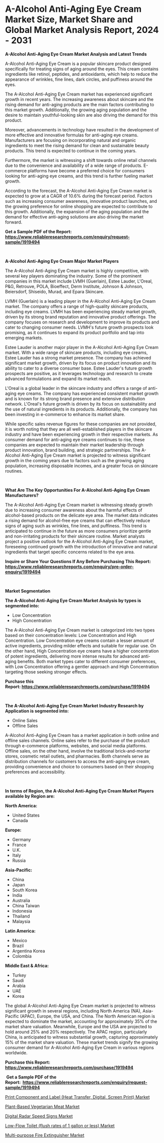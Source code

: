 <p><h1>A-Alcohol Anti-Aging Eye Cream Market Size, Market Share and Global Market Analysis Report, 2024 - 2031</h1></p><p><strong>A-Alcohol Anti-Aging Eye Cream Market Analysis and Latest Trends</strong></p>
<p><p>A-Alcohol Anti-Aging Eye Cream is a popular skincare product designed specifically for treating signs of aging around the eyes. This cream contains ingredients like retinol, peptides, and antioxidants, which help to reduce the appearance of wrinkles, fine lines, dark circles, and puffiness around the eyes.</p><p>The A-Alcohol Anti-Aging Eye Cream market has experienced significant growth in recent years. The increasing awareness about skincare and the rising demand for anti-aging products are the main factors contributing to this market growth. Additionally, the growing aging population and the desire to maintain youthful-looking skin are also driving the demand for this product.</p><p>Moreover, advancements in technology have resulted in the development of more effective and innovative formulas for anti-aging eye creams. Manufacturers are focusing on incorporating natural and organic ingredients to meet the rising demand for clean and sustainable beauty products. This trend is expected to continue in the coming years.</p><p>Furthermore, the market is witnessing a shift towards online retail channels due to the convenience and availability of a wide range of products. E-commerce platforms have become a preferred choice for consumers looking for anti-aging eye creams, and this trend is further fueling market growth.</p><p>According to the forecast, the A-Alcohol Anti-Aging Eye Cream market is expected to grow at a CAGR of 10.6% during the forecast period. Factors such as increasing consumer awareness, innovative product launches, and the growing preference for online shopping are expected to contribute to this growth. Additionally, the expansion of the aging population and the demand for effective anti-aging solutions are also driving the market forward.</p></p>
<p><strong>Get a Sample PDF of the Report:&nbsp; <a href="https://www.reliableresearchreports.com/enquiry/request-sample/1919494">https://www.reliableresearchreports.com/enquiry/request-sample/1919494</a></strong></p>
<p>&nbsp;</p>
<p><strong>A-Alcohol Anti-Aging Eye Cream Major Market Players</strong></p>
<p><p>The A-Alcohol Anti-Aging Eye Cream market is highly competitive, with several key players dominating the industry. Some of the prominent companies in this market include LVMH (Guerlain), Estee Lauder, L'Oreal, P&G, Retrouve, POLA, Bioeffect, Derm Institute, Johnson & Johnson, Beiersdorf, Shiseido, Murad, and Epara Skincare.</p><p>LVMH (Guerlain) is a leading player in the A-Alcohol Anti-Aging Eye Cream market. The company offers a range of high-quality skincare products, including eye creams. LVMH has been experiencing steady market growth, driven by its strong brand reputation and innovative product offerings. The company focuses on research and development to improve its products and cater to changing consumer needs. LVMH's future growth prospects look promising, as it continues to expand its product portfolio and tap into emerging markets.</p><p>Estee Lauder is another major player in the A-Alcohol Anti-Aging Eye Cream market. With a wide range of skincare products, including eye creams, Estee Lauder has a strong market presence. The company has achieved significant market growth, driven by its focus on product innovation and its ability to cater to a diverse consumer base. Estee Lauder's future growth prospects are positive, as it leverages technology and research to create advanced formulations and expand its market reach.</p><p>L'Oreal is a global leader in the skincare industry and offers a range of anti-aging eye creams. The company has experienced consistent market growth and is known for its strong brand presence and extensive distribution network. L'Oreal's future growth is driven by its focus on sustainability and the use of natural ingredients in its products. Additionally, the company has been investing in e-commerce to enhance its market share.</p><p>While specific sales revenue figures for these companies are not provided, it is worth noting that they are all well-established players in the skincare industry and have been experiencing growth in their respective markets. As consumer demand for anti-aging eye creams continues to rise, these companies are expected to maintain their market leadership through product innovation, brand building, and strategic partnerships. The A-Alcohol Anti-Aging Eye Cream market is projected to witness significant growth in the coming years due to factors such as the growing aging population, increasing disposable incomes, and a greater focus on skincare routines.</p></p>
<p>&nbsp;</p>
<p><strong>What Are The Key Opportunities For A-Alcohol Anti-Aging Eye Cream Manufacturers?</strong></p>
<p><p>The A-Alcohol Anti-Aging Eye Cream market is witnessing steady growth due to increasing consumer awareness about the harmful effects of alcohol-based products on the delicate eye area. The market data indicates a rising demand for alcohol-free eye creams that can effectively reduce signs of aging such as wrinkles, fine lines, and puffiness. This trend is anticipated to continue in the future as more consumers prioritize gentle and non-irritating products for their skincare routine. Market analysts project a positive outlook for the A-Alcohol Anti-Aging Eye Cream market, foreseeing continued growth with the introduction of innovative and natural ingredients that target specific concerns related to the eye area.</p></p>
<p><strong>Inquire or Share Your Questions If Any Before Purchasing This Report: <a href="https://www.reliableresearchreports.com/enquiry/pre-order-enquiry/1919494">https://www.reliableresearchreports.com/enquiry/pre-order-enquiry/1919494</a></strong></p>
<p>&nbsp;</p>
<p><strong>Market Segmentation</strong></p>
<p><strong>The A-Alcohol Anti-Aging Eye Cream Market Analysis by types is segmented into:</strong></p>
<p><ul><li>Low Concentration</li><li>High Concentration</li></ul></p>
<p><p>The A-Alcohol Anti-Aging Eye Cream market is categorized into two types based on their concentration levels: Low Concentration and High Concentration. Low Concentration eye creams contain a lesser amount of active ingredients, providing milder effects and suitable for regular use. On the other hand, High Concentration eye creams have a higher concentration of potent ingredients, delivering more intense results for advanced anti-aging benefits. Both market types cater to different consumer preferences, with Low Concentration offering a gentler approach and High Concentration targeting those seeking stronger effects.</p></p>
<p><strong>Purchase this Report:&nbsp;<a href="https://www.reliableresearchreports.com/purchase/1919494">https://www.reliableresearchreports.com/purchase/1919494</a></strong></p>
<p>&nbsp;</p>
<p><strong>The A-Alcohol Anti-Aging Eye Cream Market Industry Research by Application is segmented into:</strong></p>
<p><ul><li>Online Sales</li><li>Offline Sales</li></ul></p>
<p><p>A-Alcohol Anti-Aging Eye Cream has a market application in both online and offline sales channels. Online sales refer to the purchase of the product through e-commerce platforms, websites, and social media platforms. Offline sales, on the other hand, involve the traditional brick-and-mortar stores, cosmetic retail outlets, and pharmacies. Both channels serve as distribution channels for customers to access the anti-aging eye cream, providing convenience and choice to consumers based on their shopping preferences and accessibility.</p></p>
<p>&nbsp;</p>
<p><strong>In terms of Region, the A-Alcohol Anti-Aging Eye Cream Market Players available by Region are:</strong></p>
<p>
    <p> <strong> North America: </strong>
        <ul>
            <li>United States</li>
            <li>Canada</li>
        </ul>
        </p> 
    <p> <strong> Europe: </strong>
        <ul>
            <li>Germany</li>
            <li>France</li>
            <li>U.K.</li>
            <li>Italy</li>
            <li>Russia</li>
        </ul>
        </p> 
    <p> <strong> Asia-Pacific: </strong>
        <ul>
            <li>China</li>
            <li>Japan</li>
            <li>South Korea</li>
            <li>India</li>
            <li>Australia</li>
            <li>China Taiwan</li>
            <li>Indonesia</li>
            <li>Thailand</li>
            <li>Malaysia</li>
        </ul>
        </p> 
    <p> <strong> Latin America: </strong>
        <ul>
            <li>Mexico</li>
            <li>Brazil</li>
            <li>Argentina Korea</li>
            <li>Colombia</li>
        </ul>
        </p> 
    <p> <strong> Middle East & Africa: </strong>
        <ul>
            <li>Turkey</li>
            <li>Saudi</li>
            <li>Arabia</li>
            <li>UAE</li>
            <li>Korea</li>
        </ul>
    </p>
    </p>
<p><p>The global A-Alcohol Anti-Aging Eye Cream market is projected to witness significant growth in several regions, including North America (NA), Asia-Pacific (APAC), Europe, the USA, and China. The North American region is expected to dominate the market, accounting for approximately 35% of the market share valuation. Meanwhile, Europe and the USA are projected to hold around 25% and 20% respectively. The APAC region, particularly China, is anticipated to witness substantial growth, capturing approximately 15% of the market share valuation. These market trends signify the growing consumer demand for A-Alcohol Anti-Aging Eye Cream in various regions worldwide.</p></p>
<p><strong>Purchase this Report: <a href="https://www.reliableresearchreports.com/purchase/1919494">https://www.reliableresearchreports.com/purchase/1919494</a></strong></p>
<p>&nbsp;<strong>Get a Sample PDF of the Report:&nbsp;&nbsp;<a href="https://www.reliableresearchreports.com/enquiry/request-sample/1919494">https://www.reliableresearchreports.com/enquiry/request-sample/1919494</a></strong></p>
<p><strong></strong></p>
<p><p><a href="https://github.com/maliyahmorrow6654/Market-Research-Report-List-2/blob/main/print-component-and-label-heat-transfer-digital-screen-print-market.md">Print Component and Label (Heat Transfer, Digital, Screen Print) Market</a></p><p><a href="https://github.com/scarol104/Market-Research-Report-List-2/blob/main/plant-based-vegetarian-meat-market.md">Plant-Based Vegetarian Meat Market</a></p><p><a href="https://github.com/deliacustodio40/Market-Research-Report-List-2/blob/main/digital-radar-speed-signs-market.md">Digital Radar Speed Signs Market</a></p><p><a href="https://github.com/dzharov81/Market-Research-Report-List-2/blob/main/low-flow-toilet-flush-rates-of-1-gallon-or-less-market.md">Low-Flow Toilet (flush rates of 1 gallon or less) Market</a></p><p><a href="https://github.com/abdelrhmankishk22/Market-Research-Report-List-2/blob/main/multi-purpose-fire-extinguisher-market.md">Multi-purpose Fire Extinguisher Market</a></p></p>